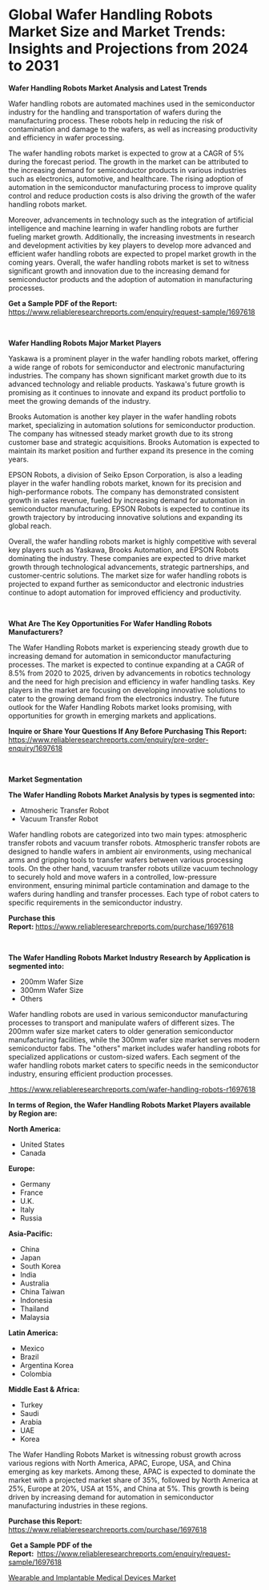 <p><h1>Global Wafer Handling Robots Market Size and Market Trends: Insights and Projections from 2024 to 2031</h1></p><p><strong>Wafer Handling Robots Market Analysis and Latest Trends</strong></p>
<p><p>Wafer handling robots are automated machines used in the semiconductor industry for the handling and transportation of wafers during the manufacturing process. These robots help in reducing the risk of contamination and damage to the wafers, as well as increasing productivity and efficiency in wafer processing.</p><p>The wafer handling robots market is expected to grow at a CAGR of 5% during the forecast period. The growth in the market can be attributed to the increasing demand for semiconductor products in various industries such as electronics, automotive, and healthcare. The rising adoption of automation in the semiconductor manufacturing process to improve quality control and reduce production costs is also driving the growth of the wafer handling robots market.</p><p>Moreover, advancements in technology such as the integration of artificial intelligence and machine learning in wafer handling robots are further fueling market growth. Additionally, the increasing investments in research and development activities by key players to develop more advanced and efficient wafer handling robots are expected to propel market growth in the coming years. Overall, the wafer handling robots market is set to witness significant growth and innovation due to the increasing demand for semiconductor products and the adoption of automation in manufacturing processes.</p></p>
<p><strong>Get a Sample PDF of the Report:&nbsp;</strong> <a href="https://www.reliableresearchreports.com/enquiry/request-sample/1697618">https://www.reliableresearchreports.com/enquiry/request-sample/1697618</a></p>
<p>&nbsp;</p>
<p><strong>Wafer Handling Robots Major Market Players</strong></p>
<p><p>Yaskawa is a prominent player in the wafer handling robots market, offering a wide range of robots for semiconductor and electronic manufacturing industries. The company has shown significant market growth due to its advanced technology and reliable products. Yaskawa's future growth is promising as it continues to innovate and expand its product portfolio to meet the growing demands of the industry.</p><p>Brooks Automation is another key player in the wafer handling robots market, specializing in automation solutions for semiconductor production. The company has witnessed steady market growth due to its strong customer base and strategic acquisitions. Brooks Automation is expected to maintain its market position and further expand its presence in the coming years.</p><p>EPSON Robots, a division of Seiko Epson Corporation, is also a leading player in the wafer handling robots market, known for its precision and high-performance robots. The company has demonstrated consistent growth in sales revenue, fueled by increasing demand for automation in semiconductor manufacturing. EPSON Robots is expected to continue its growth trajectory by introducing innovative solutions and expanding its global reach.</p><p>Overall, the wafer handling robots market is highly competitive with several key players such as Yaskawa, Brooks Automation, and EPSON Robots dominating the industry. These companies are expected to drive market growth through technological advancements, strategic partnerships, and customer-centric solutions. The market size for wafer handling robots is projected to expand further as semiconductor and electronic industries continue to adopt automation for improved efficiency and productivity.</p></p>
<p>&nbsp;</p>
<p><strong>What Are The Key Opportunities For Wafer Handling Robots Manufacturers?</strong></p>
<p><p>The Wafer Handling Robots market is experiencing steady growth due to increasing demand for automation in semiconductor manufacturing processes. The market is expected to continue expanding at a CAGR of 8.5% from 2020 to 2025, driven by advancements in robotics technology and the need for high precision and efficiency in wafer handling tasks. Key players in the market are focusing on developing innovative solutions to cater to the growing demand from the electronics industry. The future outlook for the Wafer Handling Robots market looks promising, with opportunities for growth in emerging markets and applications.</p></p>
<p><strong>Inquire or Share Your Questions If Any Before Purchasing This Report:</strong> <a href="https://www.reliableresearchreports.com/enquiry/pre-order-enquiry/1697618">https://www.reliableresearchreports.com/enquiry/pre-order-enquiry/1697618</a></p>
<p>&nbsp;</p>
<p><strong>Market Segmentation</strong></p>
<p><strong>The Wafer Handling Robots Market Analysis by types is segmented into:</strong></p>
<p><ul><li>Atmosheric Transfer Robot</li><li>Vacuum Transfer Robot</li></ul></p>
<p><p>Wafer handling robots are categorized into two main types: atmospheric transfer robots and vacuum transfer robots. Atmospheric transfer robots are designed to handle wafers in ambient air environments, using mechanical arms and gripping tools to transfer wafers between various processing tools. On the other hand, vacuum transfer robots utilize vacuum technology to securely hold and move wafers in a controlled, low-pressure environment, ensuring minimal particle contamination and damage to the wafers during handling and transfer processes. Each type of robot caters to specific requirements in the semiconductor industry.</p></p>
<p><strong>Purchase this Report:&nbsp;</strong><a href="https://www.reliableresearchreports.com/purchase/1697618">https://www.reliableresearchreports.com/purchase/1697618</a></p>
<p>&nbsp;</p>
<p><strong>The Wafer Handling Robots Market Industry Research by Application is segmented into:</strong></p>
<p><ul><li>200mm Wafer Size</li><li>300mm Wafer Size</li><li>Others</li></ul></p>
<p><p>Wafer handling robots are used in various semiconductor manufacturing processes to transport and manipulate wafers of different sizes. The 200mm wafer size market caters to older generation semiconductor manufacturing facilities, while the 300mm wafer size market serves modern semiconductor fabs. The "others" market includes wafer handling robots for specialized applications or custom-sized wafers. Each segment of the wafer handling robots market caters to specific needs in the semiconductor industry, ensuring efficient production processes.</p></p>
<p><a href="https://www.reliableresearchreports.com/wafer-handling-robots-r1697618">&nbsp;https://www.reliableresearchreports.com/wafer-handling-robots-r1697618</a></p>
<p><strong>In terms of Region, the Wafer Handling Robots Market Players available by Region are:</strong></p>
<p>
    <p> <strong> North America: </strong>
        <ul>
            <li>United States</li>
            <li>Canada</li>
        </ul>
        </p> 
    <p> <strong> Europe: </strong>
        <ul>
            <li>Germany</li>
            <li>France</li>
            <li>U.K.</li>
            <li>Italy</li>
            <li>Russia</li>
        </ul>
        </p> 
    <p> <strong> Asia-Pacific: </strong>
        <ul>
            <li>China</li>
            <li>Japan</li>
            <li>South Korea</li>
            <li>India</li>
            <li>Australia</li>
            <li>China Taiwan</li>
            <li>Indonesia</li>
            <li>Thailand</li>
            <li>Malaysia</li>
        </ul>
        </p> 
    <p> <strong> Latin America: </strong>
        <ul>
            <li>Mexico</li>
            <li>Brazil</li>
            <li>Argentina Korea</li>
            <li>Colombia</li>
        </ul>
        </p> 
    <p> <strong> Middle East & Africa: </strong>
        <ul>
            <li>Turkey</li>
            <li>Saudi</li>
            <li>Arabia</li>
            <li>UAE</li>
            <li>Korea</li>
        </ul>
    </p>
    </p>
<p><p>The Wafer Handling Robots Market is witnessing robust growth across various regions with North America, APAC, Europe, USA, and China emerging as key markets. Among these, APAC is expected to dominate the market with a projected market share of 35%, followed by North America at 25%, Europe at 20%, USA at 15%, and China at 5%. This growth is being driven by increasing demand for automation in semiconductor manufacturing industries in these regions.</p></p>
<p><strong>Purchase this Report: </strong><a href="https://www.reliableresearchreports.com/purchase/1697618">https://www.reliableresearchreports.com/purchase/1697618</a></p>
<p>&nbsp;<strong>Get a Sample PDF of the Report:&nbsp;&nbsp;</strong><a href="https://www.reliableresearchreports.com/enquiry/request-sample/1697618">https://www.reliableresearchreports.com/enquiry/request-sample/1697618</a></p>
<p><strong></strong></p>
<p><p><a href="https://faithful-glue-af3.notion.site/Wearable-and-Implantable-Medical-Devices-Market-Insights-into-Market-CAGR-Market-Trends-and-Growt-0e788c306968434fa8200b75541046c3">Wearable and Implantable Medical Devices Market</a></p></p>